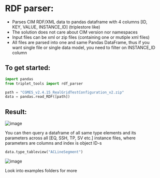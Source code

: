 # RDF parser:

 - Parses CIM RDF/XML data to pandas dataframe with 4 columns [ID, KEY, VALUE, INSTANCE_ID] (triplestore like)
 - The solution does not care about CIM version nor namespaces
 - Input files can be xml or zip files (containing one or mutiple xml files)
 - All files are parsed into one and same Pandas DataFrame, thus if you want single file or single data model, you need to filter on INSTANCE_ID column

## To get started:

```python
import pandas
from triplet_tools import rdf_parser

path = "CGMES_v2.4.15_RealGridTestConfiguration_v2.zip"
data = pandas.read_RDF([path])
```

## Result:

![image](https://user-images.githubusercontent.com/11408965/64228384-53350500-ceef-11e9-9a8b-473ed1dc6e4d.png)


You can then query a dataframe of all same type elements and its parameters across all [EQ, SSH, TP, SV etc.] instance files, where parameters are columns and index is object ID-s

```python
data.type_tableview("ACLineSegment")
```

![image](https://user-images.githubusercontent.com/11408965/64228433-7eb7ef80-ceef-11e9-81d4-43e39ecf099d.png)


Look into examples folders for more
